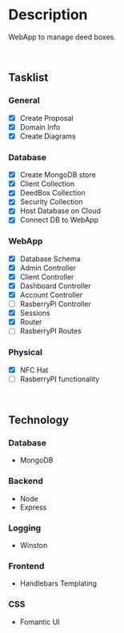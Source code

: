 # **Description**

WebApp to manage deed boxes.

$~$

## **Tasklist**

### General

- [x] Create Proposal
- [x] Domain Info
- [x] Create Diagrams

### Database

- [x] Create MongoDB store
- [x] Client Collection
- [x] DeedBox Collection
- [x] Security Collection  
- [x] Host Database on Cloud
- [x] Connect DB to WebApp

### WebApp

- [x] Database Schema
- [x] Admin Controller
- [x] Client Controller
- [x] Dashboard Controller
- [x] Account Controller
- [ ] RasberryPi Controller
- [x] Sessions
- [x] Router
- [ ] RasberryPI Routes

### Physical

- [x] NFC Hat
- [ ] RasberryPI functionality

$~$

## **Technology**

### **Database**

- MongoDB

### **Backend**

- Node
- Express

### **Logging**

- Winston

### **Frontend**

- Handlebars Templating

### **CSS**

- Fomantic UI
